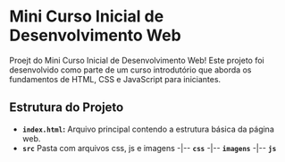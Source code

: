 # Mini Curso Inicial de Desenvolvimento Web

Proejt do Mini Curso Inicial de Desenvolvimento Web! Este projeto foi desenvolvido como parte de um curso introdutório que aborda os fundamentos de HTML, CSS e JavaScript para iniciantes.


## Estrutura do Projeto

- **`index.html`:** Arquivo principal contendo a estrutura básica da página web.
- **`src`** Pasta com arquivos css, js e imagens
-|-- **`css`**
-|-- **`imagens`**
-|-- **`js`**
